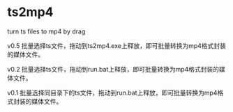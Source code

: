 # ts2mp4
turn ts files to mp4 by drag

v0.5
批量选择ts文件，拖动到ts2mp4.exe上释放，即可批量转换为mp4格式封装的媒体文件。

v0.2
批量选择ts文件，拖动到run.bat上释放，即可批量转换为mp4格式封装的媒体文件。

v0.1
批量选择同目录下的ts文件，拖动到run.bat上释放，即可批量转换为mp4格式封装的媒体文件。
